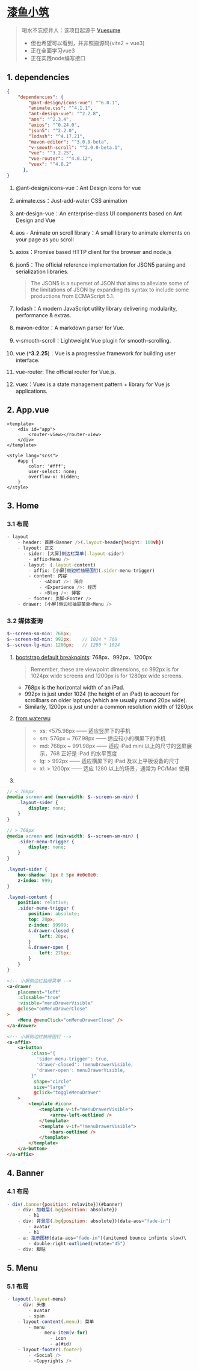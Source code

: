 # [漆鱼小筑](https://yuweiqin.com)

> 喝水不忘挖井人：该项目起源于 [Vuesume](https://github.com/manerfan/vuesume)
> - 但也希望可以看到，并非照搬源码(vite2 + vue3)
> - 正在全面学习vue3
> - 正在实践node编写接口


## 1. dependencies

```json
{
    "dependencies": {
        "@ant-design/icons-vue": "^6.0.1",
        "animate.css": "^4.1.1",
        "ant-design-vue": "^2.2.8",
        "aos": "^2.3.4",
        "axios": "^0.24.0",
        "json5": "^2.2.0",
        "lodash": "^4.17.21",
        "mavon-editor": "^3.0.0-beta",
        "v-smooth-scroll": "^2.0.0-beta.1",
        "vue": "^3.2.25",
        "vue-router": "^4.0.12",
        "vuex": "^4.0.2"
      },
}
```

1. @ant-design/icons-vue：Ant Design Icons for vue

2. animate.css：Just-add-water CSS animation

3. ant-design-vue：An enterprise-class UI components based on Ant Design and Vue

4. aos - Animate on scroll library：A small library to animate elements on your page as you scroll

5. axios：Promise based HTTP client for the browser and node.js

6. json5：The official reference implementation for JSON5 parsing and serialization libraries.

   > The JSON5 is a superset of JSON that aims to alleviate some of the limitations of JSON by expanding its syntax to include some productions from ECMAScript 5.1.

7. lodash：A modern JavaScript utility library delivering modularity, performance & extras.
8. mavon-editor：A markdown parser for Vue.
9. v-smooth-scroll：Lightweight Vue plugin for smooth-scrolling.
10. vue (**^3.2.25**)：Vue is a progressive framework for building user interface.
11. vue-router: The official router for Vue.js.
12. vuex：Vuex is a state management pattern + library for Vue.js applications. 

## 2. App.vue

```vue
<template>
	<div id="app">
        <router-view></router-view>
    </div>
</template>

<style lang="scss">
    #app {
        color: '#fff';
        user-select: none;
        overflow-x: hidden;
    }
</style>
```

## 3. Home

### 3.1 布局

```js
- layout
    - header: 首屏<Banner />(.layout-header{height: 100vh})
    - layout: 正文
      - sider: [大屏]侧边栏菜单(.layout-sider)
		- affix<Menu />
      - layout: (.layout-content)
        - affix: [小屏]侧边栏抽屉固钉(.sider-menu-trigger)
        - content: 内容
        	- <About />: 简介
			- <Experience />: 经历
			- <Blog />: 博客
        - footer: 页脚<Footer />
	- drawer: [小屏]侧边栏抽屉菜单<Menu />
```

### 3.2 媒体查询

```scss
$--screen-sm-min: 768px;
$--screen-md-min: 992px;	// 1024 * 768
$--screen-lg-min: 1200px;	// 1280 * 1024
```

1. [bootstrap default breakpoints](https://github.com/twbs/bootstrap/issues/14894): 768px、992px、1200px

   > Remember, these are viewpoint dimensions, so 992px is for 1024px wide screens and 1200px is for 1280px wide screens.

   - 768px is the horizontal width of an iPad.
   - 992px is just under 1024 (the height of an iPad) to account for scrollbars on older laptops (which are usually around 20px wide).
   - Similarly, 1200px is just under a common resolution width of 1280px

2. [from waterwu](https://www.zhihu.com/question/25744494)

   > - xs: <575.98px  ——  适应竖屏下的手机
   > - sm: 576px ~ 767.98px  ——  适应较小的横屏下的手机
   > - md: 768px ~ 991.98px  ——  适应 iPad mini 以上的尺寸的竖屏展示，768 正好是 iPad 的水平宽度
   > - lg: > 992px  ——  适应横屏下的 iPad 及以上平板设备的尺寸
   > - xl: > 1200px  ——  适应 1280 以上的场景，通常为 PC/Mac 使用

3. 

   ```scss
   // < 768px
   @media screen and (max-width: $--screen-sm-min) {
       .layout-sider {
           display: none;
       }
   }
   
   // > 768px
   @media screen and (min-width: $--screen-sm-min) {
       .sider-menu-trigger {
           display: none;
       }
   }
   ```

   ```scss
   .layout-sider {
       box-shadow: 1px 0 5px #e0e0e0;
       z-index: 999;
   }
   
   .layout-content {
       position: relative;
       .sider-menu-trigger {
           position: absolute;
           top: 20px;
           z-index: 99999;
           &.drawer-closed {
               left: 20px;
           }
           &.drawer-open {
               left: 276px;
           }
       }
   }
   ```
   
   ```html
   <!-- 小屏侧边栏抽屉菜单 -->
   <a-drawer
       placement="left"
       :closable="true"
       :visible="menuDrawerVisible"
       @close="onMenuDrawerClose"
   >
       <Menu @menuClick="onMenuDrawerClose" />
   </a-drawer>
   
   <!-- 小屏侧边栏抽屉固钉 -->
   <a-affix>
       <a-button
            :class="{
              'sider-menu-trigger': true,
              'drawer-closed': !menuDrawerVisible,
              'drawer-open': menuDrawerVisible,
            }"
             shape="circle"
             size="large"
             @click="toggleMenuDrawer"
       >
           <template #icon>
               <template v-if="menuDrawerVisible">
                   <arrow-left-outlined />
               </template>
               <template v-if="!menuDrawerVisible">
                   <bars-outlined />
               </template>
           </template>
       </a-button>
   </a-affix>
   ```

## 4. Banner

### 4.1 布局

```js
- div(.banner{position: relavite})(#banner)
    - div: 加载层(.bg{position: absolute})
		- h1
	- div: 背景层(.bg{position: absolute})(data-aos="fade-in")
		- avatar
		- h1
	- a: 指示图标(data-aos="fade-in")(anitemed bounce infinte slow)\
    	- double-right-outlined(rotate="45")
    - div: 脚贴
```

## 5. Menu

### 5.1 布局

```js
- layout(.layout-menu)
	- div: 头像
    	- avatar
		- span
	- layout-content(.menu): 菜单
    	- menu
			- menu-item(v-for)
				- icon
				- a(#id)
    - layout-footer(.footer)
		- <Social />
        - <Copyrights />
```



